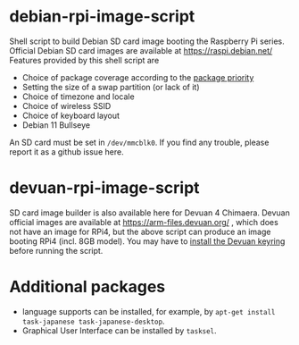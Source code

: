 # debian-rpi-image-script
Shell script to build Debian SD card image booting the Raspberry Pi series.
Official Debian SD card images are available at https://raspi.debian.net/ Features provided by this shell script are

* Choice of package coverage according to the [package priority](https://www.debian.org/doc/debian-policy/ch-archive.html#s-priorities)
* Setting the size of a swap partition (or lack of it)
* Choice of timezone and locale
* Choice of wireless SSID
* Choice of keyboard layout
* Debian 11 Bullseye

An SD card must be set in `/dev/mmcblk0`. If you find any trouble, please report it as a github issue here.

# devuan-rpi-image-script
SD card image builder is also available here for Devuan 4 Chimaera. Devuan official images are available at https://arm-files.devuan.org/
 , which does not have an image for RPi4, but the above script can produce an image booting RPi4 (incl. 8GB model).
 You may have to [install the Devuan keyring](https://www.devuan.org/os/keyring) before running the script.

# Additional packages
* language supports can be installed, for example, by `apt-get install task-japanese task-japanese-desktop`.
* Graphical User Interface can be installed by `tasksel`.
